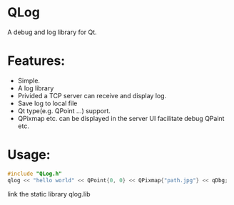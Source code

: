 # QLog

A debug and log library for Qt.

# Features:
* Simple.
* A log library
* Privided a TCP server can receive and display log.
* Save log to local file
* Qt type(e.g. QPoint ...) support.
* QPixmap etc. can be displayed in the server UI facilitate debug QPaint etc.

# Usage:
``` cpp
#include "QLog.h"
qlog << "hello world" << QPoint{0, 0} << QPixmap{"path.jpg"} << qDbg;
```

link the static library qlog.lib
